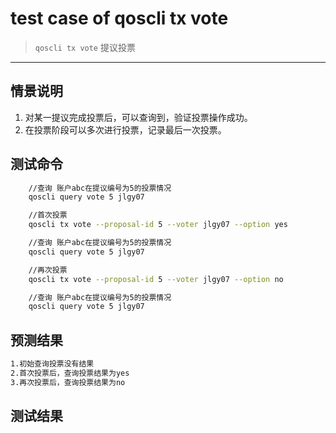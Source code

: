 # test case of qoscli tx vote

> `qoscli tx vote` 提议投票

---

## 情景说明

1. 对某一提议完成投票后，可以查询到，验证投票操作成功。
2. 在投票阶段可以多次进行投票，记录最后一次投票。

## 测试命令

```bash
    //查询 账户abc在提议编号为5的投票情况
    qoscli query vote 5 jlgy07

    //首次投票
    qoscli tx vote --proposal-id 5 --voter jlgy07 --option yes

    //查询 账户abc在提议编号为5的投票情况
    qoscli query vote 5 jlgy07

    //再次投票
    qoscli tx vote --proposal-id 5 --voter jlgy07 --option no

    //查询 账户abc在提议编号为5的投票情况
    qoscli query vote 5 jlgy07
```

## 预测结果

```bash
1.初始查询投票没有结果
2.首次投票后，查询投票结果为yes
3.再次投票后，查询投票结果为no
```

## 测试结果

```bash

```
